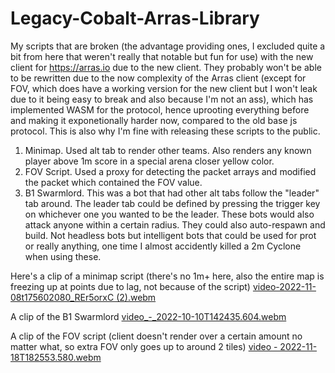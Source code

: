 # Legacy-Cobalt-Arras-Library
My scripts that are broken (the advantage providing ones, I excluded quite a bit from here that weren't really that notable but fun for use) with the new client for https://arras.io due to the new client. They probably won't be able to be rewritten due to the now complexity of the Arras client (except for FOV, which does have a working version for the new client but I won't leak due to it being easy to break and also because I'm not an ass), which has implemented WASM for the protocol, hence uprooting everything before and making it exponetionally harder now, compared to the old base js protocol. This is also why I'm fine with releasing these scripts to the public.

1. Minimap. Used alt tab to render other teams. Also renders any known player above 1m score in a special arena closer yellow color.
2. FOV Script. Used a proxy for detecting the packet arrays and modified the packet which contained the FOV value. 
3. B1 Swarmlord. This was a bot that had other alt tabs follow the "leader" tab around. The leader tab could be defined by pressing the trigger key on whichever one you wanted to be the leader. These bots would also attack anyone within a certain radius. They could also auto-respawn and build. Not headless bots but intelligent bots that could be used for prot or really anything, one time I almost accidently killed a 2m Cyclone when using these.

Here's a clip of a minimap script (there's no 1m+ here, also the entire map is freezing up at points due to lag, not because of the script)
[video-2022-11-08t175602080_REr5orxC (2).webm](https://user-images.githubusercontent.com/97923189/202818751-5aa9f842-38cb-4777-bfd6-1d13e1aa47d9.webm)

A clip of the B1 Swarmlord
[video_-_2022-10-10T142435.604.webm](https://user-images.githubusercontent.com/97923189/202819011-5f4fba52-6c86-4361-a0b3-039c0a6731f8.webm)

A clip of the FOV script (client doesn't render over a certain amount no matter what, so extra FOV only goes up to around 2 tiles)
[video - 2022-11-18T182553.580.webm](https://user-images.githubusercontent.com/97923189/202819555-d1f722b5-2159-407b-a50e-73a29dc90a9b.webm)

